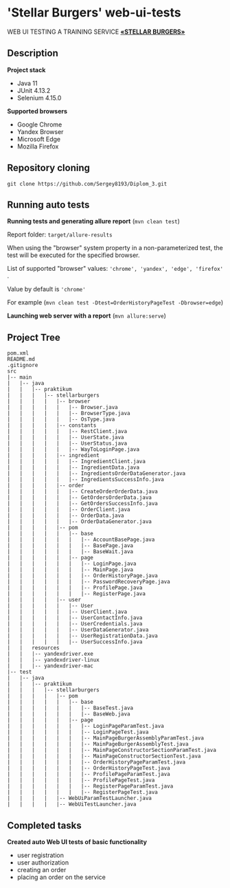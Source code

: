 # 'Stellar Burgers' web-ui-tests

WEB UI TESTING A TRAINING SERVICE
[**«STELLAR BURGERS»**](https://stellarburgers.nomoreparties.site)


## Description

**Project stack**
- Java 11
- JUnit 4.13.2
- Selenium 4.15.0

**Supported browsers**
- Google Chrome
- Yandex Browser
- Microsoft Edge
- Mozilla Firefox


## Repository cloning
```shell
git clone https://github.com/Sergey8193/Diplom_3.git
```


## Running auto tests

**Running tests and generating allure report** (```mvn clean test```)

Report folder: ```target/allure-results```

When using the "browser" system property in a non-parameterized test, 
the test will be executed for the specified browser.

List of supported "browser" values: ```'chrome', 'yandex', 'edge', 'firefox' ```. 

Value by default is ```'chrome'```  

For example (```mvn clean test -Dtest=OrderHistoryPageTest -Dbrowser=edge```)

**Launching web server with a report** (```mvn allure:serve```)



## Project Tree

```
pom.xml
README.md
.gitignore
src
|-- main
|   |-- java
|   |   |-- praktikum
|   |   |   |-- stellarburgers
|   |   |   |   |-- browser
|   |   |   |   |   |-- Browser.java
|   |   |   |   |   |-- BrowserType.java
|   |   |   |   |   |-- OsType.java
|   |   |   |   |-- constants
|   |   |   |   |   |-- RestClient.java
|   |   |   |   |   |-- UserState.java
|   |   |   |   |   |-- UserStatus.java
|   |   |   |   |   |-- WayToLoginPage.java
|   |   |   |   |-- ingredient
|   |   |   |   |   |-- IngredientClient.java
|   |   |   |   |   |-- IngredientData.java
|   |   |   |   |   |-- IngredientsOrderDataGenerator.java
|   |   |   |   |   |-- IngredientsSuccessInfo.java
|   |   |   |   |-- order
|   |   |   |   |   |-- CreateOrderOrderData.java
|   |   |   |   |   |-- GetOrdersOrderData.java
|   |   |   |   |   |-- GetOrdersSuccessInfo.java
|   |   |   |   |   |-- OrderClient.java
|   |   |   |   |   |-- OrderData.java
|   |   |   |   |   |-- OrderDataGenerator.java
|   |   |   |   |-- pom
|   |   |   |   |   |-- base
|   |   |   |   |   |   |-- AccountBasePage.java
|   |   |   |   |   |   |-- BasePage.java
|   |   |   |   |   |   |-- BaseWait.java
|   |   |   |   |   |-- page
|   |   |   |   |   |   |-- LoginPage.java
|   |   |   |   |   |   |-- MainPage.java
|   |   |   |   |   |   |-- OrderHistoryPage.java
|   |   |   |   |   |   |-- PasswordRecoveryPage.java
|   |   |   |   |   |   |-- ProfilePage.java
|   |   |   |   |   |   |-- RegisterPage.java
|   |   |   |   |-- user
|   |   |   |   |   |-- User
|   |   |   |   |   |-- UserClient.java
|   |   |   |   |   |-- UserContactInfo.java
|   |   |   |   |   |-- UserCredentials.java
|   |   |   |   |   |-- UserDataGenerator.java
|   |   |   |   |   |-- UserRegistrationData.java
|   |   |   |   |   |-- UserSuccessInfo.java
|   |   resources
|   |   |-- yandexdriver.exe
|   |   |-- yandexdriver-linux
|   |   |-- yandexdriver-mac
|-- test
|   |-- java
|   |   |-- praktikum
|   |   |   |-- stellarburgers
|   |   |   |   |-- pom
|   |   |   |   |   |-- base
|   |   |   |   |   |   |-- BaseTest.java
|   |   |   |   |   |   |-- BaseWeb.java
|   |   |   |   |   |-- page
|   |   |   |   |   |   |-- LoginPageParamTest.java
|   |   |   |   |   |   |-- LoginPageTest.java
|   |   |   |   |   |   |-- MainPageBurgerAssemblyParamTest.java
|   |   |   |   |   |   |-- MainPageBurgerAssemblyTest.java
|   |   |   |   |   |   |-- MainPageConstructorSectionParamTest.java
|   |   |   |   |   |   |-- MainPageConstructorSectionTest.java
|   |   |   |   |   |   |-- OrderHistoryPageParamTest.java
|   |   |   |   |   |   |-- OrderHistoryPageTest.java
|   |   |   |   |   |   |-- ProfilePageParamTest.java
|   |   |   |   |   |   |-- ProfilePageTest.java
|   |   |   |   |   |   |-- RegisterPageParamTest.java
|   |   |   |   |   |   |-- RegisterPageTest.java
|   |   |   |   |-- WebUiParamTestLauncher.java
|   |   |   |   |-- WebUiTestLauncher.java
```


## Completed tasks

**Created auto Web UI tests of basic functionality**
- user registration
- user authorization
- creating an order
- placing an order on the service
